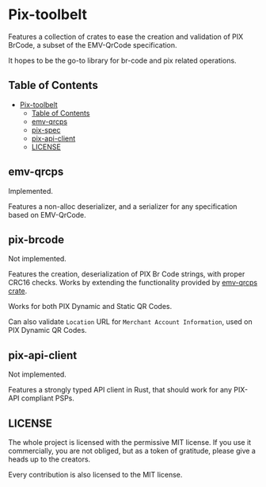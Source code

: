 # Pix-toolbelt

Features a collection of crates to ease the creation and validation of PIX BrCode, a subset of the EMV-QrCode 
specification.

It hopes to be the go-to library for br-code and pix related operations.

## Table of Contents

- [Pix-toolbelt](#pix-toolbelt)
    * [Table of Contents](#table-of-contents)
    * [emv-qrcps](#emv-qrcps)
    * [pix-spec](#pix-spec)
    * [pix-api-client](#pix-api-client)
    * [LICENSE](#license)

## emv-qrcps

Implemented.

Features a non-alloc deserializer, and a serializer for any specification based on EMV-QrCode.

## pix-brcode

Not implemented.

Features the creation, deserialization of PIX Br Code strings, with proper CRC16 checks. Works by extending the
functionality provided by [emv-qrcps crate](#emv-qrcps).

Works for both PIX Dynamic and Static QR Codes.

Can also validate `Location` URL for `Merchant Account Information`, used on PIX Dynamic QR Codes.

## pix-api-client

Not implemented.

Features a strongly typed API client in Rust, that should work for any PIX-API compliant PSPs.

## LICENSE

The whole project is licensed with the permissive MIT license. If you use it commercially, you are not obliged, but as a
token of gratitude, please give a heads up to the creators.

Every contribution is also licensed to the MIT license.
